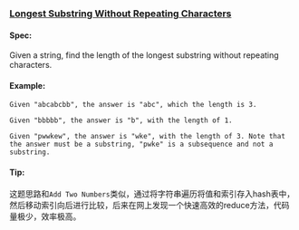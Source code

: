 ### [Longest Substring Without Repeating Characters](https://leetcode.com/problems/longest-substring-without-repeating-characters)

#### Spec:
Given a string, find the length of the longest substring without repeating characters.
#### Example:
```
Given "abcabcbb", the answer is "abc", which the length is 3.

Given "bbbbb", the answer is "b", with the length of 1.

Given "pwwkew", the answer is "wke", with the length of 3. Note that the answer must be a substring, "pwke" is a subsequence and not a substring.
```

#### Tip:
这题思路和`Add Two Numbers`类似，通过将字符串遍历将值和索引存入hash表中，然后移动索引向后进行比较，后来在网上发现一个快速高效的reduce方法，代码量极少，效率极高。

